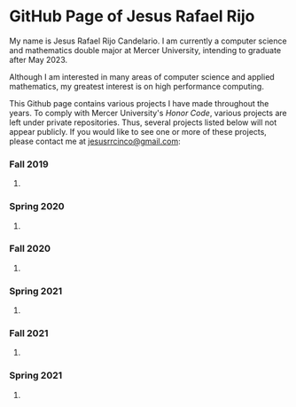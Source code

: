 # GitHub Page of Jesus Rafael Rijo

My name is Jesus Rafael Rijo Candelario. I am currently a computer science and mathematics double major at Mercer University, intending to graduate after May 2023.

Although I am interested in many areas of computer science and applied mathematics, my greatest interest is on high performance computing.

This Github page contains various projects I have made throughout the years. To comply with Mercer University's *Honor Code*, various projects are left under 
private repositories. Thus, several projects listed below will not appear publicly. If you would like to see one or more of these projects, please contact me 
at jesusrrcinco@gmail.com:

### Fall 2019
1. 
### Spring 2020
1.
### Fall 2020
1.
### Spring 2021
1.
### Fall 2021
1.
### Spring 2021
1. 
